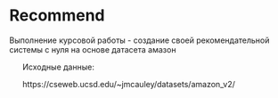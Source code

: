 # Recommend
Выполнение курсовой работы - создание своей рекомендательной системы с нуля на основе датасета амазон
<ol> Исходные данные:</ol>
<ol>https://cseweb.ucsd.edu/~jmcauley/datasets/amazon_v2/</ol>


